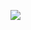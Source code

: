 
<a href="https://unity.com"><img src="https://img.shields.io/badge/#FFFFFF?style=flat-square&logo=Unity&logoColor=#FFFFFF"/></a>
